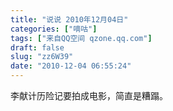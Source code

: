 ```yaml
---
title: "说说 2010年12月04日"
categories: ["嘀咕"]
tags: ["来自QQ空间 qzone.qq.com"]
draft: false
slug: "zz6W39"
date: "2010-12-04 06:55:24"
---
```


李献计历险记要拍成电影，简直是糟蹋。
